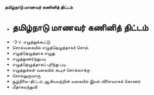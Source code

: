 **தமிழ்நாடு மாணவர் கணினித் திட்டம்**
- # தமிழ்நாடு மாணவர் கணினித் திட்டம்
- -3 v. எழுத்துக்கூட்டு
- சொல்வகையில் எழுத்தெழுத்தாகச் சொல்
- எழுத்தெழுத்தாக எழுது
- எழுத்துணர்ந்துபடி
- எழுத்தெழுத்தாகப் புரிந்து படி
- எழுத்துக்கள் வகையில் கூடிச் சொல்லாக்கு
- சொல்லுருவாரு
- சூழ்நிலை-திட்டம் ஆகியவற்றின் வகையில் இயல் விளைவாகக் கொணர்
- மீதாகவந்துவி

